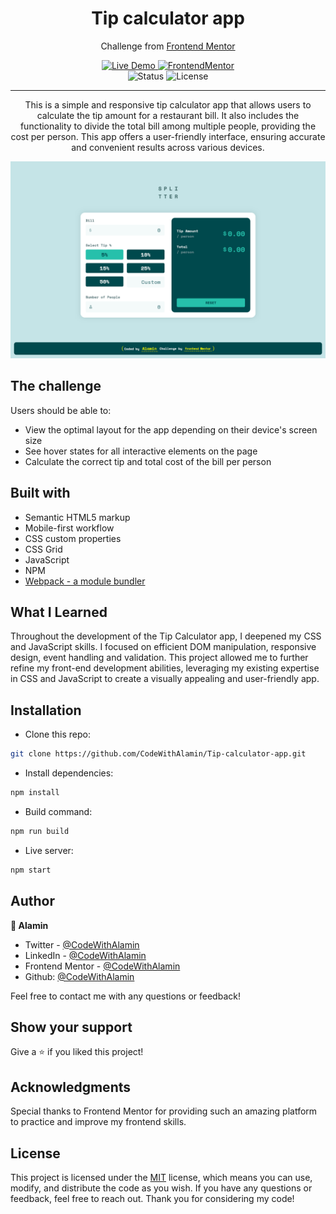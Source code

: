 <h1 align="center">Tip calculator app</h1>
<div align="center">

Challenge from [Frontend Mentor](https://www.frontendmentor.io/challenges)

</div>

<!-- Badges -->
<div align="center">

<!-- Live -->
<a href="https://tip-calculator-app-alamin.netlify.app/">
    <img src="https://custom-icon-badges.demolab.com/badge/Live%20Demo-blue?style=for-the-badge&logo=live360&labelColor=666666" alt="Live Demo" />
</a>

<!-- Frontend Mentor -->
<a href="https://www.frontendmentor.io/solutions/responsive-tip-calculator-app-Id_2-t_KXE">
    <img src="https://img.shields.io/badge/Frontendmentor-100000?style=for-the-badge&logo=frontendmentor&logoColor=white&labelColor=666666&color=2490A9"  alt="FrontendMentor">
</a>
</div>

<div align="center">
<!-- Status -->

<!-- <img src="https://img.shields.io/badge/Status-Incomplete-red?style=flat" alt="Status" /> -->

<img src="https://img.shields.io/badge/Status-Completed-success?style=flat" alt="Status" />

<!-- Liceensee -->
<img src="https://img.shields.io/badge/License-MIT-blue?style=flat" alt="License" />
</div>

<hr>

<div align="center">
This is a simple and responsive tip calculator app that allows users to calculate the tip amount for a restaurant bill. It also includes the functionality to divide the total bill among multiple people, providing the cost per person. This app offers a user-friendly interface, ensuring accurate and convenient results across various devices.
<p>

</p>

<!-- Screenshot -->
<a align="center" href="https://tip-calculator-app-alamin.netlify.app/">

![Screenshot](./screenshots/Tip-calculator-app-screenshot-CodeWithAlamin.png)

</a>

</div>

## The challenge

Users should be able to:

- View the optimal layout for the app depending on their device's screen size
- See hover states for all interactive elements on the page
- Calculate the correct tip and total cost of the bill per person

## Built with

- Semantic HTML5 markup
- Mobile-first workflow
- CSS custom properties
- CSS Grid
- JavaScript
- NPM
- [Webpack - a module bundler](https://webpack.js.org/)

## What I Learned

Throughout the development of the Tip Calculator app, I deepened my CSS and JavaScript skills. I focused on efficient DOM manipulation, responsive design, event handling and validation. This project allowed me to further refine my front-end development abilities, leveraging my existing expertise in CSS and JavaScript to create a visually appealing and user-friendly app.

## Installation

- Clone this repo:

```sh
git clone https://github.com/CodeWithAlamin/Tip-calculator-app.git
```

- Install dependencies:

```sh
npm install
```

- Build command:

```sh
npm run build
```

- Live server:

```sh
npm start
```

## Author

<b>👤 Alamin</b>

- Twitter - [@CodeWithAlamin](https://www.twitter.com/CodeWithAlamin)
- LinkedIn - [@CodeWithAlamin](https://www.linkedin.com/in/CodeWithAlamin)
- Frontend Mentor - [@CodeWithAlamin](https://www.frontendmentor.io/profile/CodeWithAlamin)
- Github: [@CodeWithAlamin](https://github.com/CodeWithAlamin)

Feel free to contact me with any questions or feedback!

## Show your support

Give a ⭐️ if you liked this project!

## Acknowledgments

Special thanks to Frontend Mentor for providing such an amazing platform to practice and improve my frontend skills.

## License

This project is licensed under the [MIT](https://github.com/CodeWithAlamin/Tip-calculator-app/blob/main/LICENSE.md) license, which means you can use, modify, and distribute the code as you wish. If you have any questions or feedback, feel free to reach out. Thank you for considering my code!
